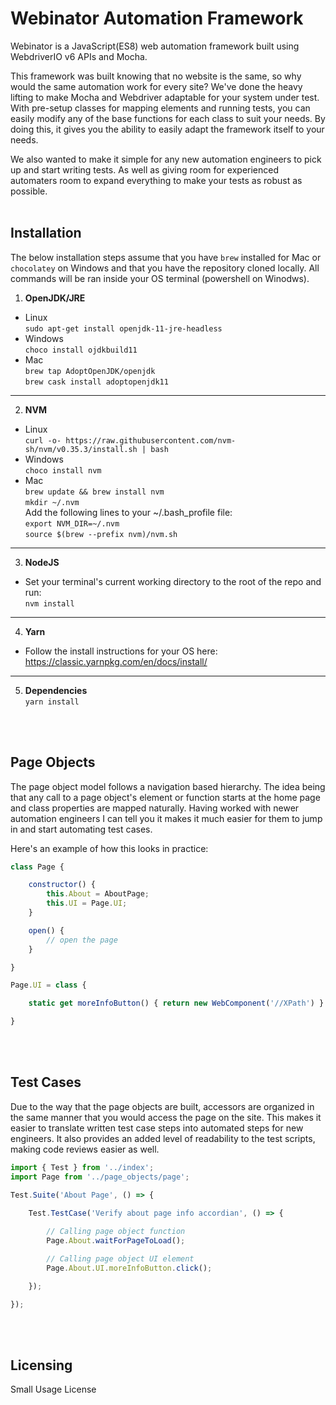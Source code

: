 # Webinator Automation Framework
Webinator is a JavaScript(ES8) web automation framework built using WebdriverIO v6 APIs and Mocha.

This framework was built knowing that no website is the same, so why would the same automation work for every site? We've done the heavy lifting to make Mocha and Webdriver adaptable for your system under test. With pre-setup classes for mapping elements and running tests, you can easily modify any of the base functions for each class to suit your needs. By doing this, it gives you the ability to easily adapt the framework itself to your needs.

We also wanted to make it simple for any new automation engineers to pick up and start writing tests. As well as giving room for experienced automaters room to expand everything to make your tests as robust as possible.
<br/>
<br/>

## Installation
The below installation steps assume that you have `brew` installed for Mac or `chocolatey` on Windows and that you have the repository cloned locally. All commands will be ran inside your OS terminal (powershell on Winodws).


1. **OpenJDK/JRE** 
* Linux  
`sudo apt-get install openjdk-11-jre-headless`  
* Windows  
`choco install ojdkbuild11`  
* Mac  
`brew tap AdoptOpenJDK/openjdk`  
`brew cask install adoptopenjdk11`
---

2. **NVM**  
* Linux  
`curl -o- https://raw.githubusercontent.com/nvm-sh/nvm/v0.35.3/install.sh | bash`  
* Windows  
`choco install nvm`  
* Mac  
`brew update && brew install nvm`  
`mkdir ~/.nvm`  
Add the following lines to your ~/.bash_profile file:  
`export NVM_DIR=~/.nvm`  
`source $(brew --prefix nvm)/nvm.sh`  
---

3. **NodeJS**  
* Set your terminal's current working directory to the root of the repo and run:  
`nvm install`  
---

4. **Yarn**
* Follow the install instructions for your OS here: 
https://classic.yarnpkg.com/en/docs/install/
--- 

5. **Dependencies**   
`yarn install`  
<br/>
<br/>

## Page Objects
The page object model follows a navigation based hierarchy. The idea being that any call to a page object's element or function starts at the home page and class properties are mapped naturally. Having worked with newer automation engineers I can tell you it makes it much easier for them to jump in and start automating test cases.

Here's an example of how this looks in practice:
```javascript
class Page {

	constructor() {
		this.About = AboutPage;
		this.UI = Page.UI;
	}

	open() {
		// open the page
	}

}

Page.UI = class {

	static get moreInfoButton() { return new WebComponent('//XPath') }

}
```
<br/>
<br/>

## Test Cases
Due to the way that the page objects are built, accessors are organized in the same manner that you would access the page on the site. This makes it easier to translate written test case steps into automated steps for new engineers. It also provides an added level of readability to the test scripts, making code reviews easier as well.


```javascript
import { Test } from '../index';
import Page from '../page_objects/page';

Test.Suite('About Page', () => {

	Test.TestCase('Verify about page info accordian', () => {
		
		// Calling page object function
		Page.About.waitForPageToLoad();

		// Calling page object UI element
		Page.About.UI.moreInfoButton.click();

	});

});
```
<br/>
<br/>

## Licensing

Small Usage License
